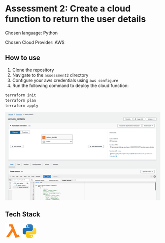 # Assessment 2: Create a cloud function to return the user details

Chosen language: Python

Chosen Cloud Provider: AWS

## How to use
1. Clone the repository
2. Navigate to the `assessment2` directory
3. Configure your aws credentials using `aws configure`
4. Run the following command to deploy the cloud function:
```bash
terraform init
terraform plan
terraform apply
```

<code><img src="assets/terraform-lambdafn.png" alt="LambdaFn Screenshot" title="LambdaFn" /></code>

## Tech Stack
<code><img height="50" src="assets/awslambda-icon.svg" alt="AWSLambda" title="AWSLambda" /></code>
<code><img height="50" src="assets/python-icon.svg" alt="Python" title="Python" /></code>

